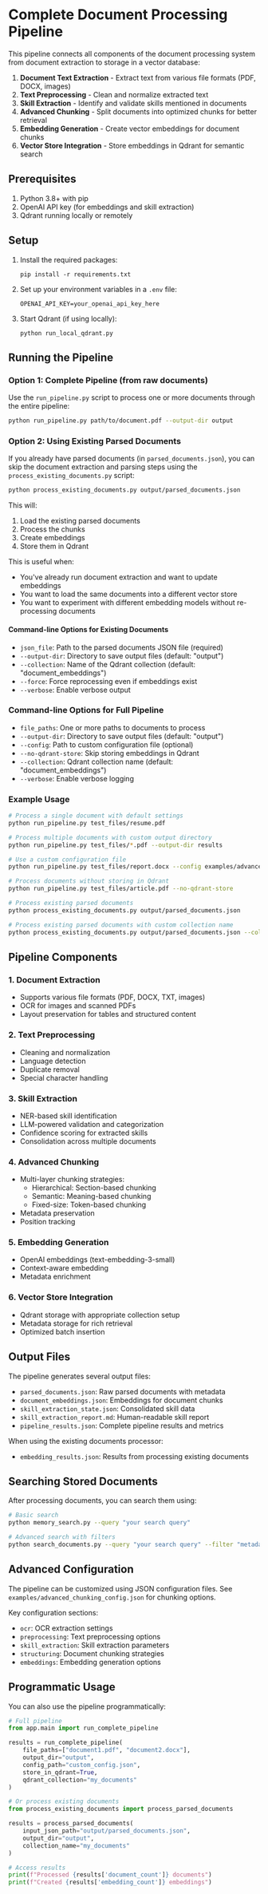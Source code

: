 # Complete Document Processing Pipeline

This pipeline connects all components of the document processing system from document extraction to storage in a vector database:

1. **Document Text Extraction** - Extract text from various file formats (PDF, DOCX, images)
2. **Text Preprocessing** - Clean and normalize extracted text
3. **Skill Extraction** - Identify and validate skills mentioned in documents
4. **Advanced Chunking** - Split documents into optimized chunks for better retrieval
5. **Embedding Generation** - Create vector embeddings for document chunks
6. **Vector Store Integration** - Store embeddings in Qdrant for semantic search

## Prerequisites

1. Python 3.8+ with pip
2. OpenAI API key (for embeddings and skill extraction)
3. Qdrant running locally or remotely

## Setup

1. Install the required packages:
   ```
   pip install -r requirements.txt
   ```

2. Set up your environment variables in a `.env` file:
   ```
   OPENAI_API_KEY=your_openai_api_key_here
   ```

3. Start Qdrant (if using locally):
   ```
   python run_local_qdrant.py
   ```

## Running the Pipeline

### Option 1: Complete Pipeline (from raw documents)

Use the `run_pipeline.py` script to process one or more documents through the entire pipeline:

```bash
python run_pipeline.py path/to/document.pdf --output-dir output
```

### Option 2: Using Existing Parsed Documents

If you already have parsed documents (in `parsed_documents.json`), you can skip the document extraction and parsing steps using the `process_existing_documents.py` script:

```bash
python process_existing_documents.py output/parsed_documents.json
```

This will:
1. Load the existing parsed documents
2. Process the chunks
3. Create embeddings 
4. Store them in Qdrant

This is useful when:
- You've already run document extraction and want to update embeddings
- You want to load the same documents into a different vector store
- You want to experiment with different embedding models without re-processing documents

#### Command-line Options for Existing Documents

- `json_file`: Path to the parsed documents JSON file (required)
- `--output-dir`: Directory to save output files (default: "output")
- `--collection`: Name of the Qdrant collection (default: "document_embeddings")
- `--force`: Force reprocessing even if embeddings exist
- `--verbose`: Enable verbose output

### Command-line Options for Full Pipeline

- `file_paths`: One or more paths to documents to process
- `--output-dir`: Directory to save output files (default: "output")
- `--config`: Path to custom configuration file (optional)
- `--no-qdrant-store`: Skip storing embeddings in Qdrant
- `--collection`: Qdrant collection name (default: "document_embeddings")
- `--verbose`: Enable verbose logging

### Example Usage

```bash
# Process a single document with default settings
python run_pipeline.py test_files/resume.pdf

# Process multiple documents with custom output directory
python run_pipeline.py test_files/*.pdf --output-dir results

# Use a custom configuration file
python run_pipeline.py test_files/report.docx --config examples/advanced_chunking_config.json

# Process documents without storing in Qdrant
python run_pipeline.py test_files/article.pdf --no-qdrant-store

# Process existing parsed documents
python process_existing_documents.py output/parsed_documents.json

# Process existing parsed documents with custom collection name
python process_existing_documents.py output/parsed_documents.json --collection resume_docs
```

## Pipeline Components

### 1. Document Extraction
- Supports various file formats (PDF, DOCX, TXT, images)
- OCR for images and scanned PDFs
- Layout preservation for tables and structured content

### 2. Text Preprocessing
- Cleaning and normalization
- Language detection
- Duplicate removal
- Special character handling

### 3. Skill Extraction
- NER-based skill identification
- LLM-powered validation and categorization
- Confidence scoring for extracted skills
- Consolidation across multiple documents

### 4. Advanced Chunking
- Multi-layer chunking strategies:
  - Hierarchical: Section-based chunking
  - Semantic: Meaning-based chunking
  - Fixed-size: Token-based chunking
- Metadata preservation
- Position tracking

### 5. Embedding Generation
- OpenAI embeddings (text-embedding-3-small)
- Context-aware embedding
- Metadata enrichment

### 6. Vector Store Integration
- Qdrant storage with appropriate collection setup
- Metadata storage for rich retrieval
- Optimized batch insertion

## Output Files

The pipeline generates several output files:

- `parsed_documents.json`: Raw parsed documents with metadata
- `document_embeddings.json`: Embeddings for document chunks
- `skill_extraction_state.json`: Consolidated skill data
- `skill_extraction_report.md`: Human-readable skill report
- `pipeline_results.json`: Complete pipeline results and metrics

When using the existing documents processor:
- `embedding_results.json`: Results from processing existing documents

## Searching Stored Documents

After processing documents, you can search them using:

```bash
# Basic search
python memory_search.py --query "your search query"

# Advanced search with filters
python search_documents.py --query "your search query" --filter "metadata.source=resume"
```

## Advanced Configuration

The pipeline can be customized using JSON configuration files. See `examples/advanced_chunking_config.json` for chunking options.

Key configuration sections:
- `ocr`: OCR extraction settings
- `preprocessing`: Text preprocessing options
- `skill_extraction`: Skill extraction parameters
- `structuring`: Document chunking strategies
- `embeddings`: Embedding generation options

## Programmatic Usage

You can also use the pipeline programmatically:

```python
# Full pipeline
from app.main import run_complete_pipeline

results = run_complete_pipeline(
    file_paths=["document1.pdf", "document2.docx"],
    output_dir="output",
    config_path="custom_config.json",
    store_in_qdrant=True,
    qdrant_collection="my_documents"
)

# Or process existing documents
from process_existing_documents import process_parsed_documents

results = process_parsed_documents(
    input_json_path="output/parsed_documents.json",
    output_dir="output",
    collection_name="my_documents"
)

# Access results
print(f"Processed {results['document_count']} documents")
print(f"Created {results['embedding_count']} embeddings")
``` 